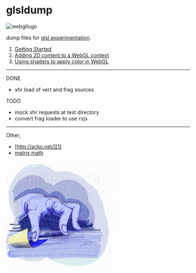 glsldump
========

![webgllogo](https://i0.wp.com/www.iontom.com/wp-content/uploads/2014/03/webgl1.png?w=400)

dump files for [glsl experimentation][0].

 1. [Getting Started][4]
 2. [Adding 2D content to a WebGL context][5]
 3. [Using shaders to apply color in WebGL][6] 

------------------------------------------------

DONE

 * xhr load of vert and frag sources

TODO

 * mock xhr requests at test directory
 * convert frag loader to use rxjs

------------------------------------------------

Other,

 * [http://acko.net/][1]
 * [matrix math][2]


![scrounge](https://github.com/iambumblehead/scroungejs/raw/master/img/hand.png) 


[0]: https://developer.mozilla.org/en-US/docs/Web/API/WebGL_API/Tutorial/Getting_started_with_WebGL "webgl getting started"
[1]: http://acko.net/ "acko.net"
[2]: http://joshua.smcvt.edu/linalg.html/book.pdf
[4]: https://github.com/iambumblehead/glsldump/blob/master/src/glsldump_step1.js "step1"
[5]: https://github.com/iambumblehead/glsldump/blob/master/src/glsldump_step2.js "step2"
[6]: https://github.com/iambumblehead/glsldump/blob/master/src/glsldump_step3.js "step3"

<!--
https://github.com/codecruzer/webgl-shader-loader-js
https://github.com/MarkusSprunck/webgl-hello-world
-->
